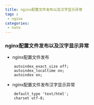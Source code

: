 ```yaml
---
title: nginx配置文件发布以及汉字显示异常
tags :
 - nginx
categories:
 - note 
---
```


### nginx配置文件发布以及汉字显示异常



* nginx配置文件发布

```
    autoindex_exact_size off;
    autoindex_localtime on;
    autoindex on;

```

* nginx配置文件发布汉字显示异常

```
    default_type 'text/html';
    charset utf-8;
```



